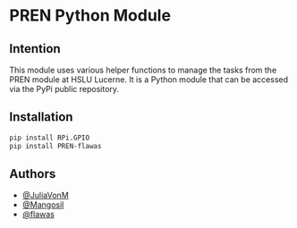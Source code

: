 # PREN Python Module


## Intention
This module uses various helper functions to manage the tasks from the PREN module at HSLU Lucerne. 
It is a Python module that can be accessed via the PyPi public repository.  

## Installation

```bash
pip install RPi.GPIO
pip install PREN-flawas
```

## Authors

- [@JuliaVonM](https://github.com/JuliaVonM)
- [@Mangosil](https://github.com/Mangosil)
- [@flawas](https://github.com/flawas)
